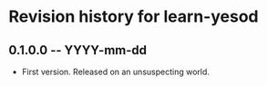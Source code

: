 # Revision history for learn-yesod

## 0.1.0.0 -- YYYY-mm-dd

* First version. Released on an unsuspecting world.
